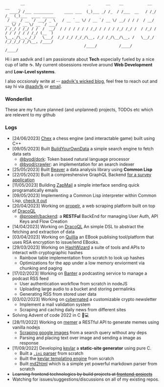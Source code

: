 ```
       __                             _       __    __           __  __    _ 
  ____/ /___ _________     ____ ___  (_)___ _/ /_  / /___  __   / /_/ /_  (_)___  ____ ______
 / __  / __ `/ ___/ _ \   / __ `__ \/ / __ `/ __ \/ __/ / / /  / __/ __ \/ / __ \/ __ `/ ___/
/ /_/ / /_/ / /  /  __/  / / / / / / / /_/ / / / / /_/ /_/ /  / /_/ / / / / / / / /_/ (__  ) 
\__,_/\__,_/_/   \___/  /_/ /_/ /_/_/\__, /_/ /_/\__/\__, /   \__/_/ /_/_/_/ /_/\__, /____/
                                    /____/          /____/                     /____/
```

Hi i am aadvik and I am passionate about **Tech** especially fueled by a nice cup of latte ☕. My current obsessions revolve around **Web Development** and **Low-Level systems**. 

I also occsionaly write at -- [aadvik's wicked blog](https://aadv1k.netlify.app/), feel free to reach out and say hi via [@aadv1k](https://twitter.com/aadv1k) or [email](mailto:aadv1k@outlook.com).

### Wonderlist

These are my future planned (and unplanned) projects, TODOs etc which are relevent to my github

### Logs

- [24/06/2023] [Chex](https://github.com/aadv1k/chex) a chess engine (and interactable game) built using C++
- [09/05/2023] Built [BuildYourOwnData](https://github.com/aadv1k/byod) a simple search engine to fetch data sets
  - [@byod/dork](https://github.com/aadv1k/byod/tree/main/dork): Token based natural language processor
  - [@byod/crawler](https://github.com/aadv1k/byod/tree/main/crawler): an implementation for an search indexer 
- [25/05/2023] Built [Beaver](https://github.com/aadv1k/beaver) a data analysis library using **Common Lisp**
- [22/05/2023] Built a compreshensive GraphQL Backend [for a survey application](https://github.com/aadv1k/litsurveys)
- [11/05/2023] Building [ZapMail](https://github.com/aadv1k/zap) a simple interface sending quick programatically emails
- [09/05/2023] Implementing a Common Lisp interpreter within Common Lisp, [check it out](https://github.com/aadv1k/lisp-in-lisp)
- [20/04/2023] Working on [propelr](https://github.com/aadv1k/propelr), a web scraping platform built on top of [DracoQL](https://github.com/aadv1k/dracoql)
  - [@propelr/backend](https://github.com/aadv1k/propelr/tree/main/packages/backend): a **RESTFul** BackEnd for managing User Auth, API Keys and Flow Creation
- [14/04/2023] Working on [DracoQL](https://github.com/aadv1k/dracoql) An simple DSL to abstract the fetching and extraction of data 
- [03/04/2023] Working on [Quillia](https://github.com/aadv1k/quillia) an EBook publising tool/platform that uses RSA encryption to issue/lend EBooks.
- [29/03/2023] Working on [HashWizard](https://github.com/aadv1k/hashwizard) a suite of tools and APIs to interact with cryptographic hashes
  - Rainbow table implementation from scratch to look up hashes
  - Optimizations for the app under a low memory enviorment via chunking and paging
- [17/02/2023] Working on [Banter](https://github.com/aadv1k/banter) a podcasting service to manage a podcast RSS feed
  - User authentication workflow from scratch in nodeJS
  - Uploading large audio to a bucket and storing permalinks
  - Generating RSS from stored user data
- [03/02/2023] Working on [cybernated](https://github.com/aadv1k/cybernated) a customizable crypto newsletter
  - Implement a mail validation system
  - Scraping and caching daily news from different sites
- Solving Advent of code 2022 in C 🎄💻
- [28/11/2022] Working on [memer](https://github.com/aadv1k/memer) a RESTful API to generate memes using vanilla nodejs
  - [Scraping google images](https://github.com/Aadv1k/memer/blob/main/server/extractImageFromSearch.js) from a search query without any deps
  - Parsing and placing text over image and sending a image as response 
- [11/09/2022] Developing [kevlar](https://github.com/aadv1k/kevlar) a **static-site generator** using pure C.
  - Built a [`.ini` parser](https://github.com/Aadv1k/kevlar#config) from scratch
  - Built the [kevlar templating engine](https://github.com/Aadv1k/kevlar#templating) from scratch
  - Built [md2html](https://github.com/Aadv1k/kevlar/releases/tag/v2.0.1) which is a simple yet powerful markdown parser from scratch
- ~~Learning frontend technologies by build projects at [frontend-projects](https://github.com/aadv1k/frontend-projects)~~
- Watching for issues/suggestions/discussions on all of my existing repos.
